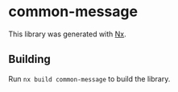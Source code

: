 # common-message

This library was generated with [Nx](https://nx.dev).

## Building

Run `nx build common-message` to build the library.
